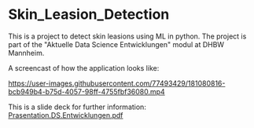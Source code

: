 # Skin_Leasion_Detection
This is a project to detect skin leasions using ML in python. The project is part of the "Aktuelle Data Science Entwicklungen" modul at DHBW Mannheim. 

A screencast of how the application looks like: 



https://user-images.githubusercontent.com/77493429/181080816-bcb949b4-b75d-4057-98ff-4755fbf36080.mp4



This is a slide deck for further information:
[Prasentation.DS.Entwicklungen.pdf](https://github.com/Joda3/Skin_Leasion_Detection/files/9192291/Prasentation.DS.Entwicklungen.pdf)
